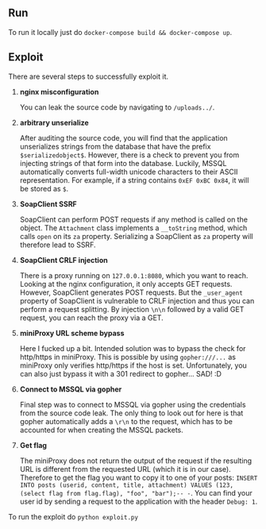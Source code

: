 ## Run
To run it locally just do `docker-compose build && docker-compose up`.

## Exploit
There are several steps to successfully exploit it.

1. **nginx misconfiguration**

   You can leak the source code by navigating to `/uploads../`.
2. **arbitrary unserialize**

   After auditing the source code, you will find that the application unserializes strings from the database that have the prefix `$serializedobject$`. However, there is a check to prevent you from injecting strings of that form into the database. Luckily, MSSQL automatically converts full-width unicode characters to their ASCII representation. For example, if a string contains `0xEF 0xBC 0x84`, it will be stored as `$`.
3. **SoapClient SSRF**

   SoapClient can perform POST requests if any method is called on the object. The `Attachment` class implements a `__toString` method, which calls `open` on its `za` property. Serializing a SoapClient as `za` property will therefore lead to SSRF.
   
4. **SoapClient CRLF injection**

   There is a proxy running on `127.0.0.1:8080`, which you want to reach. Looking at the nginx configuration, it only accepts GET requests. However, SoapClient generates POST requests. But the `_user_agent` property of SoapClient is vulnerable to CRLF injection and thus you can perform a request splitting. By injection `\n\n` followed by a valid GET request, you can reach the proxy via a GET.

5. **miniProxy URL scheme bypass**

   Here I fucked up a bit. Intended solution was to bypass the check for http/https in miniProxy. This is possible by using `gopher:///...` as miniProxy only verifies http/https if the host is set. Unfortunately, you can also just bypass it with a 301 redirect to gopher... SAD! :D

6. **Connect to MSSQL via gopher**

   Final step was to connect to MSSQL via gopher using the credentials from the source code leak. The only thing to look out for here is that gopher automatically adds a `\r\n` to the request, which has to be accounted for when creating the MSSQL packets.

7. **Get flag**

   The miniProxy does not return the output of the request if the resulting URL is different from the requested URL (which it is in our case). Therefore to get the flag you want to copy it to one of your posts: `INSERT INTO posts (userid, content, title, attachment) VALUES (123, (select flag from flag.flag), "foo", "bar");-- -`. You can find your user id by sending a request to the application with the header `Debug: 1`.
   
To run the exploit do `python exploit.py` 
